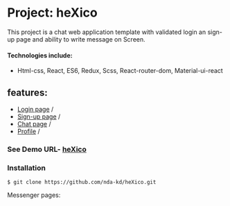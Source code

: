# Project: heXico

This project is a chat web application template with validated login an sign-up page
and ability to write message on Screen.

#### Technologies include:

* Html-css, React, ES6, Redux, Scss, React-router-dom, Material-ui-react

## features:
* [Login page](https://nda-kd.github.io/heXico/#/) /
* [Sign-up page](https://nda-kd.github.io/heXico/#/Signup) /
* [Chat page](https://nda-kd.github.io/heXico/#/messenger) /
* [Profile](https://nda-kd.github.io/heXico/#/profile) /

 ### See Demo URL- [heXico](https://nda-kd.github.io/heXico/#/Messenger)
 
<!-- <img src="Docs/carts.gif" width="300" height="360"> -->

### Installation
``` 
$ git clone https://github.com/nda-kd/heXico.git
```




Messenger pages:

